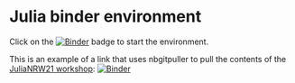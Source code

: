 # Julia binder environment

Click on the [![Binder](https://mybinder.org/badge_logo.svg)](https://mybinder.org/v2/gh/crstnbr/julia-binder/master) badge to start the environment.

This is an example of a link that uses nbgitpuller to pull the contents of the [JuliaNRW21 workshop](https://github.com/crstnbr/JuliaNRW21): [![Binder](https://mybinder.org/badge_logo.svg)](https://mybinder.org/v2/gh/crstnbr/julia-binder/master?urlpath=git-pull%3Frepo%3Dhttps%253A%252F%252Fgithub.com%252Fcrstnbr%252FJuliaNRW21%26urlpath%3Dtree%252FJuliaNRW21%252F%26branch%3Dmaster)

